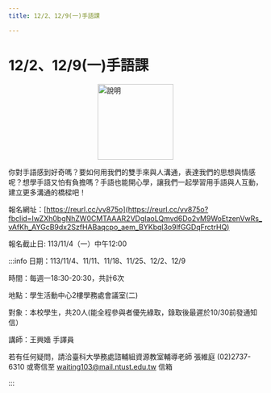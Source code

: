 ```yaml
---
title: 12/2、12/9(一)手語課

---
```


# 12/2、12/9(一)手語課
<div style="display:flex; justify-content:center;">
  <img src="https://hackmd.io/_uploads/S1eKDftmxe.jpg"
       alt="說明"
       style="width:150px;">
</div>

你對手語感到好奇嗎？要如何用我們的雙手來與人溝通，表達我們的思想與情感呢？想學手語又怕有負擔嗎？手語也能開心學，讓我們一起學習用手語與人互動，建立更多溝通的橋樑吧！


報名網址：[https://reurl.cc/vv875o](https://reurl.cc/vv875o?fbclid=IwZXh0bgNhZW0CMTAAAR2VDgIaoLQmvd6Do2vM9WoEtzenVwRs_vAfKh_AYGcB9dx2SzfHABaqcpo_aem_BYKbql3o9lfGGDqFrctrHQ)

報名截止日: 113/11/4（一）中午12:00

:::info
日期：113/11/4、11/11、11/18、11/25、12/2、12/9

時間：每週一18:30-20:30，共計6次

地點：學生活動中心2樓學務處會議室(二)

對象：本校學生，共20人(能全程參與者優先綠取，錄取後最遲於10/30前發通知信）

講師：王興嬙 手譯員

若有任何疑問，請洽臺科大學務處諮輔組資源教室輔導老師 張維庭 (02)2737-6310 或寄信至 waiting103@mail.ntust.edu.tw 信箱

:::